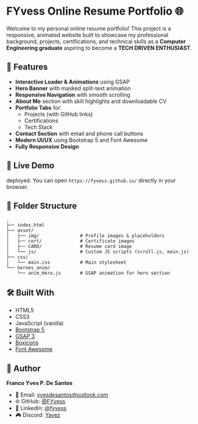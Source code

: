 # FYvess Online Resume Portfolio 🌐

Welcome to my personal online resume portfolio! This project is a responsive, animated website built to showcase my professional background, projects, certifications, and technical skills as a **Computer Engineering graduate** aspiring to become a **TECH DRIVEN ENTHUSIAST**.

## 📌 Features

- **Interactive Loader & Animations** using GSAP
- **Hero Banner** with masked split-text animation
- **Responsive Navigation** with smooth scrolling
- **About Me** section with skill highlights and downloadable CV
- **Portfolio Tabs** for:
  - Projects (with GitHub links)
  - Certifications
  - Tech Stack
- **Contact Section** with email and phone call buttons
- **Modern UI/UX** using Bootstrap 5 and Font Awesome
- **Fully Responsive Design**

## 🚀 Live Demo

deployed. You can open `https://fyvess.github.io/` directly in your browser.

## 📂 Folder Structure

```
.
├── index.html
├── asset/
│   ├── img/               # Profile images & placeholders
│   ├── cert/              # Certificate images
│   ├── CARD/              # Resume card image
│   └── js/                # Custom JS scripts (scroll.js, main.js)
├── css/
│   └── main.css           # Main stylesheet
└── heroes_anim/
    └── anim_Hero.js       # GSAP animation for hero section
```

## 🛠️ Built With

- HTML5
- CSS3
- JavaScript (vanilla)
- [Bootstrap 5](https://getbootstrap.com/)
- [GSAP 3](https://greensock.com/gsap/)
- [Boxicons](https://boxicons.com/)
- [Font Awesome](https://fontawesome.com/)

## 📇 Author
**Franco Yves P. De Santos**
- 📧 Email: [yvesdesantos@outlook.com](mailto:yvesdesantos@outlook.com)
- 🌐 GitHub: [@FYvess](https://github.com/FYvess)
- 🔗 LinkedIn: [@fyvess](https://www.linkedin.com/in/fyvess/)
- 🎮 Discord: [Yavez](https://discordapp.com/users/640103641088393216)
